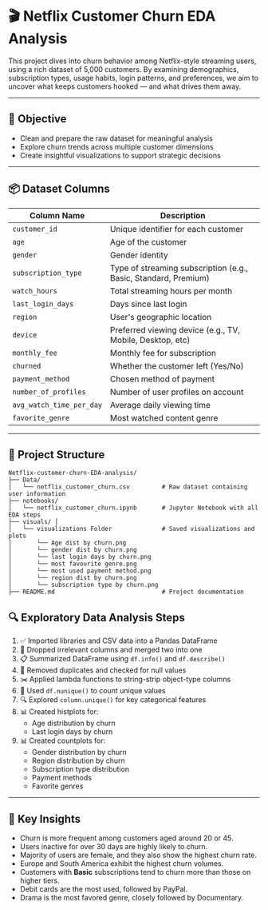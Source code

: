 # 🎬 Netflix Customer Churn EDA Analysis

This project dives into churn behavior among Netflix-style streaming users, using a rich dataset of 5,000 customers. By examining demographics, subscription types, usage habits, login patterns, and preferences, we aim to uncover what keeps customers hooked — and what drives them away.

---

## 🎯 Objective

- Clean and prepare the raw dataset for meaningful analysis
- Explore churn trends across multiple customer dimensions
- Create insightful visualizations to support strategic decisions

---

## 📦 Dataset Columns

| Column Name                | Description                                 |
|---------------------------|---------------------------------------------|
| `customer_id`             | Unique identifier for each customer         |
| `age`                     | Age of the customer                         |
| `gender`                  | Gender identity                             |
| `subscription_type`       | Type of streaming subscription (e.g., Basic, Standard, Premium) |
| `watch_hours`             | Total streaming hours per month             |
| `last_login_days`         | Days since last login                       |
| `region`                  | User's geographic location                  |
| `device`                  | Preferred viewing device (e.g., TV, Mobile, Desktop, etc) |
| `monthly_fee`             | Monthly fee for subscription                |
| `churned`                 | Whether the customer left (Yes/No)          |
| `payment_method`          | Chosen method of payment                    |
| `number_of_profiles`      | Number of user profiles on account          |
| `avg_watch_time_per_day`  | Average daily viewing time                  |
| `favorite_genre`          | Most watched content genre                  |

---
## 📁 Project Structure

```text
Netflix-customer-churn-EDA-analysis/
├── Data/
│   └── netflix_customer_churn.csv         # Raw dataset containing user information
├── notebooks/
│   └── netflix_customer_churn.ipynb       # Jupyter Notebook with all EDA steps
├── visuals/ │
│   └── visualizations Folder              # Saved visualizations and plots
│       └── Age dist by churn.png
│       └── gender dist by churn.png
│       └── last login days by churn.png
│       └── most favourite genre.png
│       └── most used payment method.png
│       └── region dist by churn.png
│       └── subscription type by churn.png
├── README.md                              # Project documentation
```

## 🔍 Exploratory Data Analysis Steps

1. ✅ Imported libraries and CSV data into a Pandas DataFrame  
2. 🧹 Dropped irrelevant columns and merged two into one  
3. 📋 Summarized DataFrame using `df.info()` and `df.describe()`  
4. 🧼 Removed duplicates and checked for null values  
5. ✂️ Applied lambda functions to string-strip object-type columns  
6. 🔢 Used `df.nunique()` to count unique values  
7. 🔍 Explored `column.unique()` for key categorical features  
8. 📊 Created histplots for:
    - Age distribution by churn
    - Last login days by churn  
9. 📊 Created countplots for:
    - Gender distribution by churn
    - Region distribution by churn
    - Subscription type distribution
    - Payment methods
    - Favorite genres

---

## 🌟 Key Insights

- Churn is more frequent among customers aged around 20 or 45.
- Users inactive for over 30 days are highly likely to churn.
- Majority of users are female, and they also show the highest churn rate.
- Europe and South America exhibit the highest churn volumes.
- Customers with **Basic** subscriptions tend to churn more than those on higher tiers.
- Debit cards are the most used, followed by PayPal.
- Drama is the most favored genre, closely followed by Documentary.


